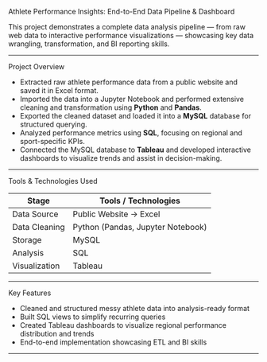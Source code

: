 Athlete Performance Insights: End-to-End Data Pipeline & Dashboard

This project demonstrates a complete data analysis pipeline — from raw web data to interactive performance visualizations — showcasing key data wrangling, transformation, and BI reporting skills.

---

Project Overview

- Extracted raw athlete performance data from a public website and saved it in Excel format.
- Imported the data into a Jupyter Notebook and performed extensive cleaning and transformation using **Python** and **Pandas**.
- Exported the cleaned dataset and loaded it into a **MySQL** database for structured querying.
- Analyzed performance metrics using **SQL**, focusing on regional and sport-specific KPIs.
- Connected the MySQL database to **Tableau** and developed interactive dashboards to visualize trends and assist in decision-making.

---

Tools & Technologies Used

| Stage         | Tools / Technologies                |
|---------------|-------------------------------------|
| Data Source   | Public Website → Excel              |
| Data Cleaning | Python (Pandas, Jupyter Notebook)   |
| Storage       | MySQL                               |
| Analysis      | SQL                                 |
| Visualization | Tableau                             |

---

Key Features

- Cleaned and structured messy athlete data into analysis-ready format
- Built SQL views to simplify recurring queries
- Created Tableau dashboards to visualize regional performance distribution and trends
- End-to-end implementation showcasing ETL and BI skills

---
